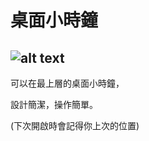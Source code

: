 # 桌面小時鐘
![alt text](https://i.imgur.com/YTCUAgR.png)
--
可以在最上層的桌面小時鐘，

設計簡潔，操作簡單。

(下次開啟時會記得你上次的位置)
